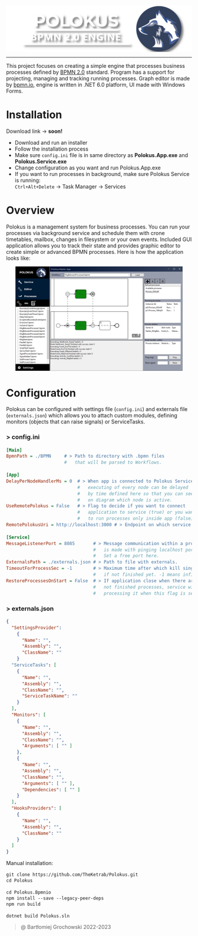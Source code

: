 <img align="center" src="./media/LogoProject.png" />

---

This project focuses on creating a simple engine that processes business processes defined by <a href="https://www.omg.org/spec/BPMN/2.0/PDF">BPMN 2.0</a> standard. Program has a support for projecting, managing and tracking running processes. Graph editor is made by <a href="https://bpmn.io/">bpmn.io</a>, engine is written in .NET 6.0 platform, UI made with Windows Forms.

# Installation

Download link $\rightarrow$ **soon!**

- Download and run an installer
- Follow the installation process
- Make sure `config.ini` file is in same directory as **Polokus.App.exe** and **Polokus.Service.exe**
- Change configuration as you want and run Polokus.App.exe
- If you want to run processes in background, make sure Polokus Service is running: \
`Ctrl+Alt+Delete` $\rightarrow$ Task Manager $\rightarrow$ Services

# Overview

Polokus is a management system for business processes. You can run your processes via background service and schedule them with crone timetables, mailbox, changes in filesystem or your own events. Included GUI application allows you to track their state and provides graphic editor to create simple or advanced BPMN processes. Here is how the application looks like:

<p align="center">
<img width="90%" src="./media/AppOverview.jpg" />
</p>

# Configuration

Polokus can be configured with settings file (`config.ini`) and externals file (`externals.json`) which allows you to attach custom modules, defining monitors (objects that can raise signals) or ServiceTasks.

### > config.ini
```ini
[Main]
BpmnPath = ./BPMN     # > Path to directory with .bpmn files
                      #   that will be parsed to Workflows.

[App]
DelayPerNodeHandlerMs = 0  # > When app is connected to Polokus Service,
                           #   executing of every node can be delayed
                           #   by time defined here so that you can see
                           #   on diagram which node is active.
UseRemotePolokus = False   # > Flag to decide if you want to connect
                           #   application to service (true) or you want
                           #   to run processes only inside app (false).
RemotePolokusUri = http://localhost:3000 # > Endpoint on which service is listening.

[Service]
MessageListenerPort = 8085       # > Message communication within a process
                                 #   is made with pinging localhost port.
                                 #   Set a free port here.
ExternalsPath = ./externals.json # > Path to file with externals.
TimeoutForProcessSec = -1        # > Maximum time after which kill single process
                                 #   if not finished yet. -1 means infinity.
RestoreProcessesOnStart = False  # > If application close when there are some
                                 #   not finished processes, service will continue
                                 #   processing it when this flag is set.
```

### > externals.json
```json
{
  "SettingsProvider": 
    {
      "Name": "",
      "Assembly": "",
      "ClassName": ""
    }
  "ServiceTasks": [
    {
      "Name": "",
      "Assembly": "",
      "ClassName": "",
      "ServiceTaskName": ""
    }
  ],
  "Monitors": [
    {
      "Name": "",
      "Assembly": "",
      "ClassName": "",
      "Arguments": [ "" ]
    },
    {
      "Name": "",
      "Assembly": "",
      "ClassName": "",
      "Arguments": [ "" ],
      "Dependencies": [ "" ]
    }
  ],
  "HooksProviders": [
    {
      "Name": "",
      "Assembly": "",
      "ClassName": ""
    }
  ]
}
```

Manual installation:
```
git clone https://github.com/TheKetrab/Polokus.git
cd Polokus

cd Polokus.Bpmnio
npm install --save --legacy-peer-deps
npm run build

dotnet build Polokus.sln
```


> @ Bartłomiej Grochowski 2022-2023